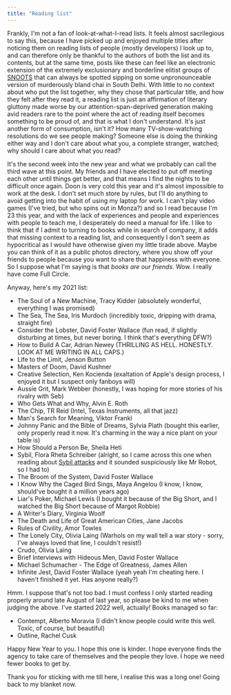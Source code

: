 ```yaml
---
title: "Reading list"
---
```


Frankly, I'm not a fan of look-at-what-I-read lists. It feels almost sacrilegious to say this, because I have picked up and enjoyed multiple titles after noticing them on reading lists of people (mostly developers) I look up to, and can therefore only be thankful to the authors of both the list and its contents, but at the same time, posts like these can feel like an electronic extension of the extremely exclusionary and borderline elitist groups of [SNOOTS](https://lawprose.org/garners-usage-tip-of-the-day-snoot/) that can always be spotted sipping on some unpronounceable version of murderously bland chai in South Delhi. With little to no context about who put the list together, why they chose that particular title, and how they felt after they read it, a reading list is just an affirmation of literary gluttony made worse by our attention-span-deprived generation making avid readers rare to the point where the act of reading itself becomes something to be proud of, and that is what I don't understand. It's just another form of consumption, isn't it? How many TV-show-watching resolutions do we see people making? Someone else is doing the thinking either way and I don't care about what you, a complete stranger, watched; why should I care about what you read?

It's the second week into the new year and what we probably can call the third wave at this point. My friends and I have elected to put off meeting each other until things get better, and that means I find the nights to be difficult once again. Doon is very cold this year and it's almost impossible to work at the desk. I don't set much store by rules, but I'll do anything to avoid getting into the habit of using my laptop for work. I can't play video games (I've tried, but who spins out in Monza?) and so I read because I'm 23 this year, and with the lack of experiences and people and experiences with people to teach me, I desperately do need a manual for life. 
I like to think that if I admit to turning to books while in search of company, it adds that missing context to a reading list, and consequently I don't seem as hypocritical as I would have otherwise given my little tirade above. Maybe you can think of it as a public photos directory, where you show off your friends to people because you want to share that happiness with everyone. So I suppose what I'm saying is that _books are our friends_. Wow. I really have come Full Circle. 

Anyway, here's my 2021 list:

* The Soul of a New Machine, Tracy Kidder (absolutely wonderful, everything I was promised)
* The Sea, The Sea, Iris Murdoch (incredibly toxic, dripping with drama, straight fire)
* Consider the Lobster, David Foster Wallace (fun read, if slightly disturbing at times, but never boring. I think that's everything DFW?)
* How to Build A Car, Adrian Newey (THRILLING AS HELL. HONESTLY. LOOK AT ME WRITING IN ALL CAPS.)
* Life to the Limit, Jenson Button
* Masters of Doom, David Kushner
* Creative Selection, Ken Kocienda (exaltation of Apple's design process, I enjoyed it but I suspect only fanboys will)
* Aussie Grit, Mark Webber (honestly, I was hoping for more stories of his rivalry with Seb)
* Who Gets What and Why, Alvin E. Roth
* The Chip, TR Reid (Intel, Texas Instruments, all that jazz)
* Man's Search for Meaning, Viktor Frankl
* Johnny Panic and the Bible of Dreams, Sylvia Plath (bought this earlier, only properly read it now. It's charming in the way a nice plant on your table is)
* How Should a Person Be, Sheila Heti
* Sybil, Flora Rheta Schreiber (alright, so I came across this one when reading about [Sybil attacks](https://en.wikipedia.org/wiki/Sybil_attack) and it sounded suspiciously like Mr Robot, so I had to)
* The Broom of the System, David Foster Wallace
* I Know Why the Caged Bird Sings, Maya Angelou (I know, I know, should've bought it a million years ago)
* Liar's Poker, Michael Lewis (I bought it because of the Big Short, and I watched the Big Short because of Margot Robbie)
* A Writer's Diary, Virginia Woolf 
* The Death and Life of Great American Cities, Jane Jacobs
* Rules of Civility, Amor Towles
* The Lonely City, Olivia Laing (Warhols on my wall tell a war story - sorry, I've always loved that line, I couldn't resist!)
* Crudo, Olivia Laing
* Brief Interviews with Hideous Men, David Foster Wallace
* Michael Schumacher - The Edge of Greatness, James Allen
* Infinite Jest, David Foster Wallace (yeah yeah I'm cheating here. I haven't finished it yet. Has anyone really?)

Hmm. I suppose that's not too bad. I must confess I only started reading properly around late August of last year, so please be kind to me when judging the above. 
I've started 2022 well, actually! Books managed so far:

* Contempt, Alberto Moravia (I didn't know people could write this well. Toxic, of course, but beautiful)
* Outline, Rachel Cusk

Happy New Year to you. I hope this one is kinder. I hope everyone finds the agency to take care of themselves and the people they love. I hope we need fewer books to get by. 

Thank you for sticking with me till here, I realise this was a long one! Going back to my blanket now. 
